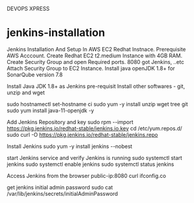 DEVOPS XPRESS
# jenkins-installation

Jenkins Installation And Setup In AWS EC2 Redhat Instnace.
Prerequisite
AWS Acccount.
Create Redhat EC2 t2.medium Instance with 4GB RAM.
Create Security Group and open Required ports.
8080 got Jenkins, ..etc
Attach Security Group to EC2 Instance.
Install java openJDK 1.8+ for SonarQube version 7.8

Install Java JDK 1.8+ as Jenkins pre-requisit
Install other softwares - git, unzip and wget

sudo hostnamectl set-hostname ci
sudo yum -y install unzip wget tree git
sudo yum install java-11-openjdk -y

Add Jenkins Repository and key
sudo rpm --import https://pkg.jenkins.io/redhat-stable/jenkins.io.key
cd /etc/yum.repos.d/
sudo curl -O https://pkg.jenkins.io/redhat-stable/jenkins.repo

Install Jenkins
sudo yum -y install jenkins  --nobest

start Jenkins service and verify Jenkins is running
sudo systemctl start jenkins
sudo systemctl enable jenkins
sudo systemctl status jenkins

Access Jenkins from the browser
public-ip:8080
curl ifconfig.co 

get jenkins initial admin password
sudo cat /var/lib/jenkins/secrets/initialAdminPassword
